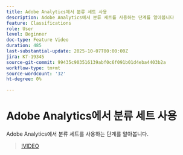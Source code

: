 ```yaml
---
title: Adobe Analytics에서 분류 세트 사용
description: Adobe Analytics에서 분류 세트를 사용하는 단계를 알아봅니다
feature: Classifications
role: User
level: Beginner
doc-type: Feature Video
duration: 485
last-substantial-update: 2025-10-07T00:00:00Z
jira: KT-19345
source-git-commit: 99435c903516139abf0c6f091b01d4eba4403b2a
workflow-type: tm+mt
source-wordcount: '32'
ht-degree: 0%

---
```



# Adobe Analytics에서 분류 세트 사용

Adobe Analytics에서 분류 세트를 사용하는 단계를 알아봅니다.

>[!VIDEO](https://video.tv.adobe.com/v/3475580/?learn=on&enablevpops)
